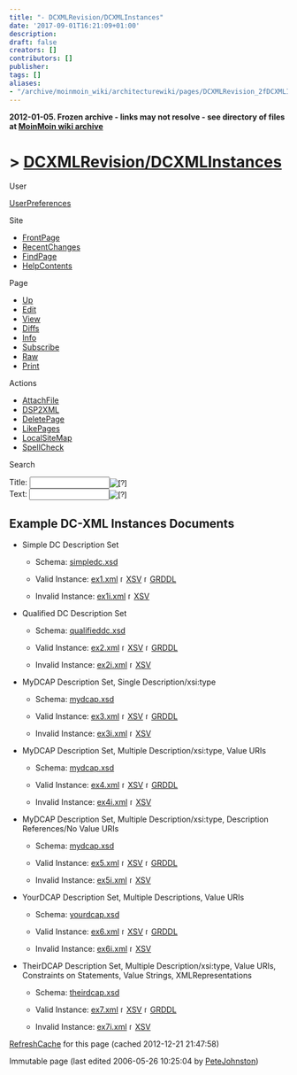 ```yaml
---
title: "- DCXMLRevision/DCXMLInstances"
date: '2017-09-01T16:21:09+01:00'
description: 
draft: false
creators: []
contributors: []
publisher: 
tags: []
aliases:
- "/archive/moinmoin_wiki/architecturewiki/pages/DCXMLRevision_2fDCXMLInstances.html"
---
```


**2012-01-05. Frozen archive - links may not resolve - see directory of files at [MoinMoin wiki archive](/moinmoin-wiki-archive/)**

# > [DCXMLRevision/DCXMLInstances](http://dublincore.org/architecturewiki/DCXMLRevision_2fDCXMLInstances?action=fullsearch&value=%2FDCXMLInstances&literal=1&case=1&context=40 "Click here to do a full-text search for this title")

User

 [UserPreferences](http://dublincore.org/architecturewiki/UserPreferences)
  

Site

- [FrontPage](http://dublincore.org/architecturewiki/FrontPage)
- [RecentChanges](http://dublincore.org/architecturewiki/RecentChanges)
- [FindPage](http://dublincore.org/architecturewiki/FindPage)
- [HelpContents](http://dublincore.org/architecturewiki/HelpContents)

Page

- [Up](http://dublincore.org/architecturewiki/DCXMLRevision "Up")
- [Edit](http://dublincore.org/architecturewiki/DCXMLRevision_2fDCXMLInstances?action=edit "Edit")
- [View](http://dublincore.org/architecturewiki/DCXMLRevision_2fDCXMLInstances "View")
- [Diffs](http://dublincore.org/architecturewiki/DCXMLRevision_2fDCXMLInstances?action=diff "Diffs")
- [Info](http://dublincore.org/architecturewiki/DCXMLRevision_2fDCXMLInstances?action=info "Info")
- [Subscribe](http://dublincore.org/architecturewiki/DCXMLRevision_2fDCXMLInstances?action=subscribe "Subscribe")
- [Raw](http://dublincore.org/architecturewiki/DCXMLRevision_2fDCXMLInstances?action=raw "Raw")
- [Print](http://dublincore.org/architecturewiki/DCXMLRevision_2fDCXMLInstances?action=print "Print")

Actions

- [AttachFile](http://dublincore.org/architecturewiki/DCXMLRevision_2fDCXMLInstances?action=AttachFile)
- [DSP2XML](http://dublincore.org/architecturewiki/DCXMLRevision_2fDCXMLInstances?action=DSP2XML)
- [DeletePage](http://dublincore.org/architecturewiki/DCXMLRevision_2fDCXMLInstances?action=DeletePage)
- [LikePages](http://dublincore.org/architecturewiki/DCXMLRevision_2fDCXMLInstances?action=LikePages)
- [LocalSiteMap](http://dublincore.org/architecturewiki/DCXMLRevision_2fDCXMLInstances?action=LocalSiteMap)
- [SpellCheck](http://dublincore.org/architecturewiki/DCXMLRevision_2fDCXMLInstances?action=SpellCheck)

Search

<form method="POST" action="/architecturewiki/DCXMLRevision_2fDCXMLInstances">
<p>
<input name="action" value="inlinesearch" type="hidden">
<input name="context" value="40" type="hidden">
Title: <input name="text_title" size="15" maxlength="50" type="text"><input src="DCXMLRevision_2fDCXMLInstances_files/moin-search.png" name="button_title" alt="[?]" type="image"><br>Text: <input name="text_full" size="15" maxlength="50" type="text"><input src="DCXMLRevision_2fDCXMLInstances_files/moin-search.png" name="button_full" alt="[?]" type="image">
</p>
</form>

## Example DC-XML Instances Documents

- Simple DC Description Set

  - Schema: [simpledc.xsd](http://dublincore.org/architecturewiki/DCXMLRevision_2fDCXMLDCAPSchemas?action=AttachFile&do=get&target=simpledc.xsd)

  - Valid Instance: [ex1.xml](http://dublincore.org/architecturewiki/DCXMLRevision_2fDCXMLInstances?action=AttachFile&do=get&target=ex1.xml) [<img src="DCXMLRevision_2fDCXMLInstances_files/moin-www.png" alt="[WWW]" height="11" width="11">XSV](http://www.w3.org/2001/03/webdata/xsv?docAddrs=http%3A%2F%2Fdublincore.org%2Farchitecturewiki%2FDCXMLRevision_2fDCXMLInstances%3Faction%3DAttachFile%26do%3Dget%26target%3Dex1.xml&style=xsl#) [<img src="DCXMLRevision_2fDCXMLInstances_files/moin-www.png" alt="[WWW]" height="11" width="11">GRDDL](http://librdf.org/parse?language=grddl&uri=http%3A%2F%2Fdublincore.org%2Farchitecturewiki%2FDCXMLRevision_2fDCXMLInstances%3Faction%3DAttachFile%26do%3Dget%26target%3Dex1.xml&style=xsl#)

  - Invalid Instance: [ex1i.xml](http://dublincore.org/architecturewiki/DCXMLRevision_2fDCXMLInstances?action=AttachFile&do=get&target=ex1i.xml) [<img src="DCXMLRevision_2fDCXMLInstances_files/moin-www.png" alt="[WWW]" height="11" width="11">XSV](http://www.w3.org/2001/03/webdata/xsv?docAddrs=http%3A%2F%2Fdublincore.org%2Farchitecturewiki%2FDCXMLRevision_2fDCXMLInstances%3Faction%3DAttachFile%26do%3Dget%26target%3Dex1i.xml&style=xsl#)

- Qualified DC Description Set

  - Schema: [qualifieddc.xsd](http://dublincore.org/architecturewiki/DCXMLRevision_2fDCXMLDCAPSchemas?action=AttachFile&do=get&target=qualifieddc.xsd)

  - Valid Instance: [ex2.xml](http://dublincore.org/architecturewiki/DCXMLRevision_2fDCXMLInstances?action=AttachFile&do=get&target=ex2.xml) [<img src="DCXMLRevision_2fDCXMLInstances_files/moin-www.png" alt="[WWW]" height="11" width="11">XSV](http://www.w3.org/2001/03/webdata/xsv?docAddrs=http%3A%2F%2Fdublincore.org%2Farchitecturewiki%2FDCXMLRevision_2fDCXMLInstances%3Faction%3DAttachFile%26do%3Dget%26target%3Dex2.xml&style=xsl#) [<img src="DCXMLRevision_2fDCXMLInstances_files/moin-www.png" alt="[WWW]" height="11" width="11">GRDDL](http://librdf.org/parse?language=grddl&uri=http%3A%2F%2Fdublincore.org%2Farchitecturewiki%2FDCXMLRevision_2fDCXMLInstances%3Faction%3DAttachFile%26do%3Dget%26target%3Dex2.xml&style=xsl#)

  - Invalid Instance: [ex2i.xml](http://dublincore.org/architecturewiki/DCXMLRevision_2fDCXMLInstances?action=AttachFile&do=get&target=ex2i.xml) [<img src="DCXMLRevision_2fDCXMLInstances_files/moin-www.png" alt="[WWW]" height="11" width="11">XSV](http://www.w3.org/2001/03/webdata/xsv?docAddrs=http%3A%2F%2Fdublincore.org%2Farchitecturewiki%2FDCXMLRevision_2fDCXMLInstances%3Faction%3DAttachFile%26do%3Dget%26target%3Dex2i.xml&style=xsl#)

- MyDCAP Description Set, Single Description/xsi:type

  - Schema: [mydcap.xsd](http://dublincore.org/architecturewiki/DCXMLRevision_2fDCXMLDCAPSchemas?action=AttachFile&do=get&target=mydcap.xsd)

  - Valid Instance: [ex3.xml](http://dublincore.org/architecturewiki/DCXMLRevision_2fDCXMLInstances?action=AttachFile&do=get&target=ex3.xml) [<img src="DCXMLRevision_2fDCXMLInstances_files/moin-www.png" alt="[WWW]" height="11" width="11">XSV](http://www.w3.org/2001/03/webdata/xsv?docAddrs=http%3A%2F%2Fdublincore.org%2Farchitecturewiki%2FDCXMLRevision_2fDCXMLInstances%3Faction%3DAttachFile%26do%3Dget%26target%3Dex3.xml&style=xsl#) [<img src="DCXMLRevision_2fDCXMLInstances_files/moin-www.png" alt="[WWW]" height="11" width="11">GRDDL](http://librdf.org/parse?language=grddl&uri=http%3A%2F%2Fdublincore.org%2Farchitecturewiki%2FDCXMLRevision_2fDCXMLInstances%3Faction%3DAttachFile%26do%3Dget%26target%3Dex3.xml&style=xsl#)

  - Invalid Instance: [ex3i.xml](http://dublincore.org/architecturewiki/DCXMLRevision_2fDCXMLInstances?action=AttachFile&do=get&target=ex3i.xml) [<img src="DCXMLRevision_2fDCXMLInstances_files/moin-www.png" alt="[WWW]" height="11" width="11">XSV](http://www.w3.org/2001/03/webdata/xsv?docAddrs=http%3A%2F%2Fdublincore.org%2Farchitecturewiki%2FDCXMLRevision_2fDCXMLInstances%3Faction%3DAttachFile%26do%3Dget%26target%3Dex3i.xml&style=xsl#)

- MyDCAP Description Set, Multiple Description/xsi:type, Value URIs

  - Schema: [mydcap.xsd](http://dublincore.org/architecturewiki/DCXMLRevision_2fDCXMLDCAPSchemas?action=AttachFile&do=get&target=mydcap.xsd)

  - Valid Instance: [ex4.xml](http://dublincore.org/architecturewiki/DCXMLRevision_2fDCXMLInstances?action=AttachFile&do=get&target=ex4.xml) [<img src="DCXMLRevision_2fDCXMLInstances_files/moin-www.png" alt="[WWW]" height="11" width="11">XSV](http://www.w3.org/2001/03/webdata/xsv?docAddrs=http%3A%2F%2Fdublincore.org%2Farchitecturewiki%2FDCXMLRevision_2fDCXMLInstances%3Faction%3DAttachFile%26do%3Dget%26target%3Dex4.xml&style=xsl#) [<img src="DCXMLRevision_2fDCXMLInstances_files/moin-www.png" alt="[WWW]" height="11" width="11">GRDDL](http://librdf.org/parse?language=grddl&uri=http%3A%2F%2Fdublincore.org%2Farchitecturewiki%2FDCXMLRevision_2fDCXMLInstances%3Faction%3DAttachFile%26do%3Dget%26target%3Dex4.xml&style=xsl#)

  - Invalid Instance: [ex4i.xml](http://dublincore.org/architecturewiki/DCXMLRevision_2fDCXMLInstances?action=AttachFile&do=get&target=ex4i.xml) [<img src="DCXMLRevision_2fDCXMLInstances_files/moin-www.png" alt="[WWW]" height="11" width="11">XSV](http://www.w3.org/2001/03/webdata/xsv?docAddrs=http%3A%2F%2Fdublincore.org%2Farchitecturewiki%2FDCXMLRevision_2fDCXMLInstances%3Faction%3DAttachFile%26do%3Dget%26target%3Dex4i.xml&style=xsl#)

- MyDCAP Description Set, Multiple Description/xsi:type, Description References/No Value URIs

  - Schema: [mydcap.xsd](http://dublincore.org/architecturewiki/DCXMLRevision_2fDCXMLDCAPSchemas?action=AttachFile&do=get&target=mydcap.xsd)

  - Valid Instance: [ex5.xml](http://dublincore.org/architecturewiki/DCXMLRevision_2fDCXMLInstances?action=AttachFile&do=get&target=ex5.xml) [<img src="DCXMLRevision_2fDCXMLInstances_files/moin-www.png" alt="[WWW]" height="11" width="11">XSV](http://www.w3.org/2001/03/webdata/xsv?docAddrs=http%3A%2F%2Fdublincore.org%2Farchitecturewiki%2FDCXMLRevision_2fDCXMLInstances%3Faction%3DAttachFile%26do%3Dget%26target%3Dex5.xml&style=xsl#) [<img src="DCXMLRevision_2fDCXMLInstances_files/moin-www.png" alt="[WWW]" height="11" width="11">GRDDL](http://librdf.org/parse?language=grddl&uri=http%3A%2F%2Fdublincore.org%2Farchitecturewiki%2FDCXMLRevision_2fDCXMLInstances%3Faction%3DAttachFile%26do%3Dget%26target%3Dex5.xml&style=xsl#)

  - Invalid Instance: [ex5i.xml](http://dublincore.org/architecturewiki/DCXMLRevision_2fDCXMLInstances?action=AttachFile&do=get&target=ex5i.xml) [<img src="DCXMLRevision_2fDCXMLInstances_files/moin-www.png" alt="[WWW]" height="11" width="11">XSV](http://www.w3.org/2001/03/webdata/xsv?docAddrs=http%3A%2F%2Fdublincore.org%2Farchitecturewiki%2FDCXMLRevision_2fDCXMLInstances%3Faction%3DAttachFile%26do%3Dget%26target%3Dex5i.xml&style=xsl#)

- YourDCAP Description Set, Multiple Descriptions, Value URIs

  - Schema: [yourdcap.xsd](http://dublincore.org/architecturewiki/DCXMLRevision_2fDCXMLDCAPSchemas?action=AttachFile&do=get&target=yourdcap.xsd)

  - Valid Instance: [ex6.xml](http://dublincore.org/architecturewiki/DCXMLRevision_2fDCXMLInstances?action=AttachFile&do=get&target=ex6.xml) [<img src="DCXMLRevision_2fDCXMLInstances_files/moin-www.png" alt="[WWW]" height="11" width="11">XSV](http://www.w3.org/2001/03/webdata/xsv?docAddrs=http%3A%2F%2Fdublincore.org%2Farchitecturewiki%2FDCXMLRevision_2fDCXMLInstances%3Faction%3DAttachFile%26do%3Dget%26target%3Dex6.xml&style=xsl#) [<img src="DCXMLRevision_2fDCXMLInstances_files/moin-www.png" alt="[WWW]" height="11" width="11">GRDDL](http://librdf.org/parse?language=grddl&uri=http%3A%2F%2Fdublincore.org%2Farchitecturewiki%2FDCXMLRevision_2fDCXMLInstances%3Faction%3DAttachFile%26do%3Dget%26target%3Dex6.xml&style=xsl#)

  - Invalid Instance: [ex6i.xml](http://dublincore.org/architecturewiki/DCXMLRevision_2fDCXMLInstances?action=AttachFile&do=get&target=ex6i.xml) [<img src="DCXMLRevision_2fDCXMLInstances_files/moin-www.png" alt="[WWW]" height="11" width="11">XSV](http://www.w3.org/2001/03/webdata/xsv?docAddrs=http%3A%2F%2Fdublincore.org%2Farchitecturewiki%2FDCXMLRevision_2fDCXMLInstances%3Faction%3DAttachFile%26do%3Dget%26target%3Dex6i.xml&style=xsl#)

- TheirDCAP Description Set, Multiple Description/xsi:type, Value URIs, Constraints on Statements, Value Strings, XMLRepresentations

  - Schema: [theirdcap.xsd](http://dublincore.org/architecturewiki/DCXMLRevision_2fDCXMLDCAPSchemas?action=AttachFile&do=get&target=theirdcap.xsd)

  - Valid Instance: [ex7.xml](http://dublincore.org/architecturewiki/DCXMLRevision_2fDCXMLInstances?action=AttachFile&do=get&target=ex7.xml) [<img src="DCXMLRevision_2fDCXMLInstances_files/moin-www.png" alt="[WWW]" height="11" width="11">XSV](http://www.w3.org/2001/03/webdata/xsv?docAddrs=http%3A%2F%2Fdublincore.org%2Farchitecturewiki%2FDCXMLRevision_2fDCXMLInstances%3Faction%3DAttachFile%26do%3Dget%26target%3Dex7.xml&style=xsl#) [<img src="DCXMLRevision_2fDCXMLInstances_files/moin-www.png" alt="[WWW]" height="11" width="11">GRDDL](http://librdf.org/parse?language=grddl&uri=http%3A%2F%2Fdublincore.org%2Farchitecturewiki%2FDCXMLRevision_2fDCXMLInstances%3Faction%3DAttachFile%26do%3Dget%26target%3Dex7.xml&style=xsl#)

  - Invalid Instance: [ex7i.xml](http://dublincore.org/architecturewiki/DCXMLRevision_2fDCXMLInstances?action=AttachFile&do=get&target=ex7i.xml) [<img src="DCXMLRevision_2fDCXMLInstances_files/moin-www.png" alt="[WWW]" height="11" width="11">XSV](http://www.w3.org/2001/03/webdata/xsv?docAddrs=http%3A%2F%2Fdublincore.org%2Farchitecturewiki%2FDCXMLRevision_2fDCXMLInstances%3Faction%3DAttachFile%26do%3Dget%26target%3Dex7i.xml&style=xsl#)

 [RefreshCache](http://dublincore.org/architecturewiki/DCXMLRevision_2fDCXMLInstances?action=refresh&arena=Page.py&key=DCXMLRevision_2fDCXMLInstances.text_html) for this page (cached 2012-12-21 21:47:58)  

Immutable page (last edited 2006-05-26 10:25:04 by [PeteJohnston](http://dublincore.org/architecturewiki/PeteJohnston))

